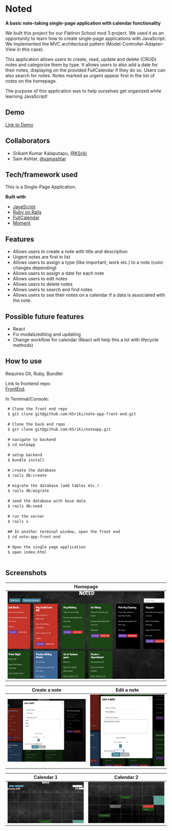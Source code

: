 # Noted
<b> A basic note-taking single-page application with calendar functionality </b>

We built this project for our FlatIron School mod 3 project. We used it as an opportunity to learn how to create single-page applications with JavaScript. We implemented the MVC architectural pattern (Model-Controller-Adapter-View in this case).

This application allows users to create, read, update and delete (CRUD) notes and categorize them by type. It allows users to also add a date for their notes, displaying on the provided FullCalendar if they do so. Users can also search for notes. Notes marked as urgent appear first in the list of notes on the homepage.

The purpose of this application was to help ourselves get organized while learning JavaScript!

## Demo

[Link to Demo](https://www.youtube.com/watch?v=aZ5TZnHSJAc)

## Collaborators
- Srikant Kumar Kalaputapu, [@KSriki](https://github.com/KSriki)
- Sam Ashtar, [@samashtar](https://github.com/samashtar/)

## Tech/framework used

This is a Single-Page Application.

<b>Built with</b>
- [JavaScript](https://www.javascript.com/)
- [Ruby on Rails](https://rubyonrails.org/)
- [FullCalendar](https://fullcalendar.io/)
- [Moment](https://momentjs.com/)


## Features

- Allows users to create a note with title and description
- Urgent notes are first in list
- Allows users to assign a type (like important, work etc.) to a note (color changes depending)
- Allows users to assign a date for each note
- Allows users to edit notes
- Allows users to delete notes
- Allows users to search and find notes
- Allows users to see their notes on a calendar if a data is associated with the note.

## Possible future features

- React
- Fix modals/editing and updating
- Change workflow for calendar (React will help this a lot with lifecycle methods)


## How to use

Requires Git, Ruby, Bundler

Link to frontend repo:  
[FrontEnd](https://github.com/KSriki/note-app-front-end).    


In Terminal/Console:

```
 # Clone the front end repo
 $ git clone git@github.com:KSriki/note-app-front-end.git
 
 # Clone the back end repo
 $ git clone git@github.com:KSriki/noteapp.git
 
 # navigate to backend
 $ cd noteapp
 
 # setup backend
 $ bundle install
 
 # create the database
 $ rails db:create
 
 # migrate the database (add tables etc.)
 $ rails db:migrate

 # seed the database with base data
 $ rails db:seed

 # run the server
 $ rails s
 
 ## In another terminal window, open the front end
 $ cd note-app-front-end
 
 # Open the single page application
 $ open index.html
 
```
## Screenshots


| Homepage  |
| ------------- | 
| <img src="https://github.com/KSriki/note-app-front-end/blob/master/assets/HomePage.png" alt="homepage"  />   | 



| Create a note | Edit a note |
| ------------- | ------------- |
| <img src="https://github.com/KSriki/note-app-front-end/blob/master/assets/NewNote.png" alt="new note" /> | <img src="https://github.com/KSriki/note-app-front-end/blob/master/assets/Edit.png" alt="edit"/> | 



| Calendar 1 | Calendar 2 |
| ------------- | ------------- | 
| <img src="https://github.com/KSriki/note-app-front-end/blob/master/assets/Calendar1.png" alt="calendar1" /> | <img src="https://github.com/KSriki/note-app-front-end/blob/master/assets/Calendar2.png" alt="calender2" /> | 


